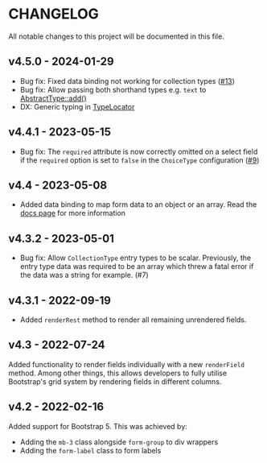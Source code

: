# CHANGELOG

All notable changes to this project will be documented in this file.

## v4.5.0 - 2024-01-29

* Bug fix: Fixed data binding not working for collection types ([#13](https://github.com/palmtreephp/form/issues/13))
* Bug fix: Allow passing both shorthand types e.g. `text` to [AbstractType::add()](https://github.com/palmtreephp/form/blob/40d5c14af9b12ac336155f9b32110ebda88ac1db/src/Type/AbstractType.php#L390)
* DX: Generic typing in [TypeLocator](https://github.com/palmtreephp/form/blob/73ee2a75b213a2f2e90ecb2da932259e34909e09/src/TypeLocator.php)

## v4.4.1 - 2023-05-15

* Bug fix: The `required` attribute is now correctly omitted on a select field if the `required` option is set to `false`
  in the `ChoiceType` configuration ([#9](https://github.com/palmtreephp/form/issues/9))

## v4.4 - 2023-05-08

* Added data binding to map form data to an object or an array. Read the [docs page](docs/data-binding.md) for more information

## v4.3.2 - 2023-05-01

* Bug fix: Allow `CollectionType` entry types to be scalar. Previously, the entry type data was required to be an array
  which threw a fatal error if the data was a string for example. (#7)

## v4.3.1 - 2022-09-19

* Added `renderRest` method to render all remaining unrendered fields.

## v4.3 - 2022-07-24

Added functionality to render fields individually with a new `renderField` method. Among other things, this allows
developers to fully utilise Bootstrap's grid system by rendering fields in different columns.


## v4.2 - 2022-02-16

Added support for Bootstrap 5. This was achieved by:

* Adding the `mb-3` class alongside `form-group` to div wrappers
* Adding the `form-label` class to form labels
